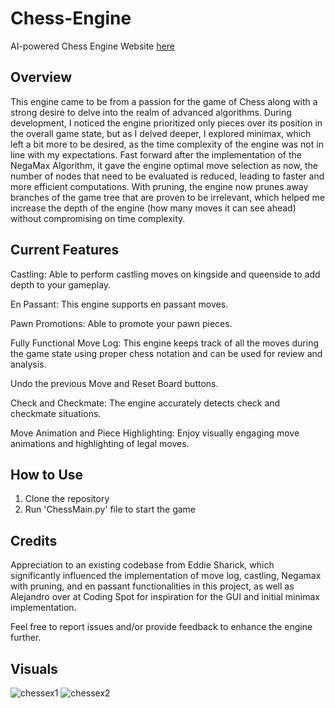 # Chess-Engine
AI-powered Chess Engine Website [here](https://www.aichessengine.com/)
## Overview
This engine came to be from a passion for the game of Chess along with a strong desire to delve into the realm of advanced algorithms. During development, I noticed the engine prioritized only pieces over its position in the overall game state, but as I delved deeper, I explored minimax, which left a bit more to be desired, as the time complexity of the engine was not in line with my expectations. Fast forward after the implementation of the NegaMax Algorithm, it gave the engine optimal move selection as now, the number of nodes that need to be evaluated is reduced, leading to faster and more efficient computations. With pruning, the engine now prunes away branches of the game tree that are proven to be irrelevant, which helped me increase the depth of the engine (how many moves it can see ahead) without compromising on time complexity. 

## Current Features
Castling: Able to perform castling moves on kingside and queenside to add depth to your gameplay.

En Passant: This engine supports en passant moves.

Pawn Promotions: Able to promote your pawn pieces.

Fully Functional Move Log: This engine keeps track of all the moves during the game state using proper chess notation and can be used for review and analysis. 

Undo the previous Move and Reset Board buttons.

Check and Checkmate: The engine accurately detects check and checkmate situations.

Move Animation and Piece Highlighting: Enjoy visually engaging move animations and highlighting of legal moves.

## How to Use
1. Clone the repository
2. Run 'ChessMain.py' file to start the game

## Credits
Appreciation to an existing codebase from Eddie Sharick, which significantly influenced the implementation of move log, castling, Negamax with pruning, and en passant functionalities in this project, as well as Alejandro over at Coding Spot for inspiration for the GUI and initial minimax implementation.

Feel free to report issues and/or provide feedback to enhance the engine further.

## Visuals
![chessex1](https://github.com/xMarkGergis/Chess-Engine/assets/121286835/25f0cc78-1f9d-4cf0-b270-032ba3537a98)
![chessex2](https://github.com/xMarkGergis/Chess-Engine/assets/121286835/fd2fd9a7-2c11-4058-b562-56e39ec00508)

